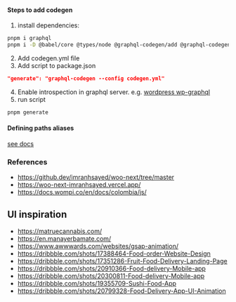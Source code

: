 #### Steps to add codegen

1. install dependencies:

```sh
pnpm i graphql
pnpm i -D @babel/core @types/node @graphql-codegen/add @graphql-codegen/cli @graphql-codegen/typescript @graphql-codegen/typescript-operations @graphql-codegen/import-types-preset
```

2. Add codegen.yml file
3. Add script to package.json

```json
"generate": "graphql-codegen --config codegen.yml"
```

4. Enable introspection in graphql server. e.g. [wordpress wp-graphql](https://www.wpgraphql.com/2021/03/16/getting-started-with-wpgraphql-and-gridsome#content)
5. run script

```sh
pnpm generate
```

#### Defining paths aliases

[see docs](https://kit.svelte.dev/docs/configuration#alias)

### References

- https://github.dev/imranhsayed/woo-next/tree/master
- https://woo-next-imranhsayed.vercel.app/
- https://docs.wompi.co/en/docs/colombia/js/

## UI inspiration

- https://matruecannabis.com/
- https://en.manayerbamate.com/
- https://www.awwwards.com/websites/gsap-animation/
- https://dribbble.com/shots/17388464-Food-order-Website-Design
- https://dribbble.com/shots/17351286-Fruit-Food-Delivery-Landing-Page
- https://dribbble.com/shots/20910366-Food-delivery-Mobile-app
- https://dribbble.com/shots/20300811-Food-delivery-Mobile-app
- https://dribbble.com/shots/19355709-Sushi-Food-App
- https://dribbble.com/shots/20799328-Food-Delivery-App-UI-Animation
